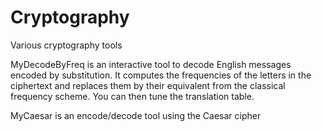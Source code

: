 # Cryptography
Various cryptography tools

MyDecodeByFreq is an interactive tool to decode English messages encoded by substitution. It computes the frequencies of the letters in the ciphertext and replaces them by their equivalent from the classical frequency scheme. You can then tune the translation table.

MyCaesar is an encode/decode tool using the Caesar cipher

